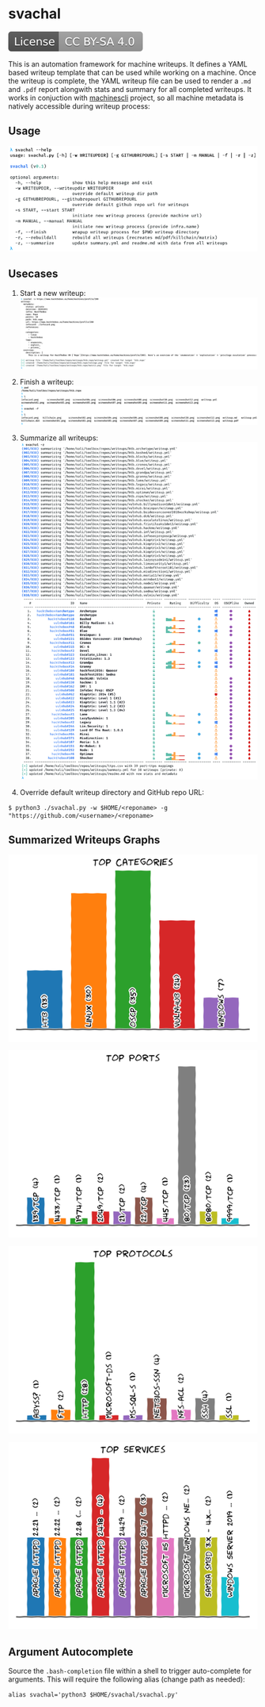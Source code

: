 # svachal

[![License: CC BY-SA 4.0](https://raw.githubusercontent.com/7h3rAm/7h3rAm.github.io/master/static/files/ccbysa4.svg)](https://creativecommons.org/licenses/by-sa/4.0/)

This is an automation framework for machine writeups. It defines a YAML based writeup template that can be used while working on a machine. Once the writeup is complete, the YAML writeup file can be used to render a `.md` and `.pdf` report alongwith stats and summary for all completed writeups. It works in conjuction with [machinescli](https://github.com/7h3rAm/machinescli) project, so all machine metadata is natively accessible during writeup process:

## Usage
![Usage](svachal01.png)

## Usecases
1. Start a new writeup:
![Start](svachal02.png)

1. Finish a writeup:
![Finish](svachal03.png)

1. Summarize all writeups:
![Summarize](svachal04.png)

1. Override default writeup directory and GitHub repo URL:
```console
$ python3 ./svachal.py -w $HOME/<reponame> -g "https://github.com/<username>/<reponame>
```

## Summarized Writeups Graphs

![Top writeup categories](top_categories.png)

![Top writeup ports](top_ports.png)

![Top writeup protocols](top_protocols.png)

![Top writeup services](top_services.png)


## Argument Autocomplete
Source the `.bash-completion` file within a shell to trigger auto-complete for arguments. This will require the following alias (change path as needed): 
```console
alias svachal='python3 $HOME/svachal/svachal.py'
```
